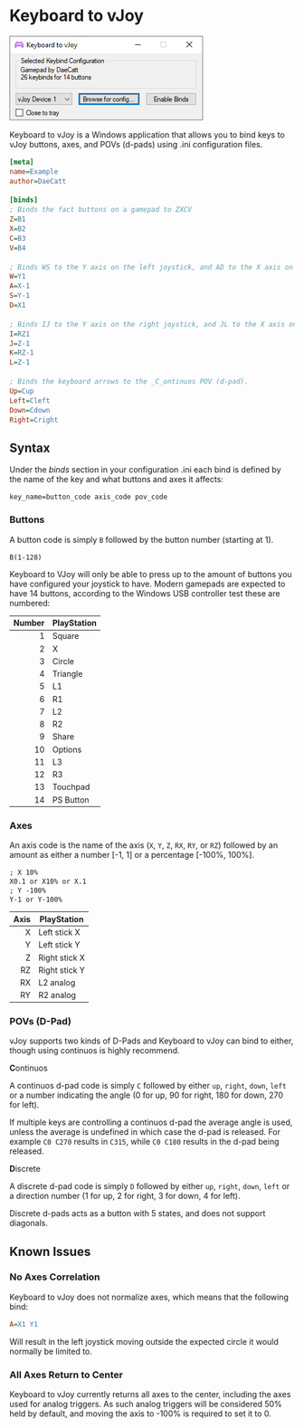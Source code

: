# Keyboard to vJoy

![Screenshot displaying Keyboard to vJoy interface](./screenshot.png?raw=true)

Keyboard to vJoy is a Windows application that allows you to bind keys to vJoy
buttons, axes, and POVs (d-pads) using .ini configuration files.

```ini
[meta]
name=Example
author=DaeCatt

[binds]
; Binds the fact buttons on a gamepad to ZXCV
Z=B1
X=B2
C=B3
V=B4

; Binds WS to the Y axis on the left joystick, and AD to the X axis on the left joystick.
W=Y1
A=X-1
S=Y-1
D=X1

; Binds IJ to the Y axis on the right joystick, and JL to the X axis on the right joystick.
I=RZ1
J=Z-1
K=RZ-1
L=Z-1

; Binds the keyboard arrows to the _C_ontinuos POV (d-pad).
Up=Cup
Left=Cleft
Down=Cdown
Right=Cright
```

## Syntax

Under the _binds_ section in your configuration .ini each bind is defined by the
name of the key and what buttons and axes it affects:

```
key_name=button_code axis_code pov_code
```

### Buttons

A button code is simply `B` followed by the button number (starting at 1).

```
B(1-128)
```

Keyboard to VJoy will only be able to press up to the amount of buttons you have
configured your joystick to have. Modern gamepads are expected to have 14 buttons,
according to the Windows USB controller test these are numbered:

| Number | PlayStation |
| -----: | ----------- |
|      1 | Square      |
|      2 | X           |
|      3 | Circle      |
|      4 | Triangle    |
|      5 | L1          |
|      6 | R1          |
|      7 | L2          |
|      8 | R2          |
|      9 | Share       |
|     10 | Options     |
|     11 | L3          |
|     12 | R3          |
|     13 | Touchpad    |
|     14 | PS Button   |

### Axes

An axis code is the name of the axis (`X`, `Y`, `Z`, `RX`, `RY`, or `RZ`)
followed by an amount as either a number [-1, 1] or a percentage [-100%, 100%].

```
; X 10%
X0.1 or X10% or X.1
; Y -100%
Y-1 or Y-100%
```

| Axis | PlayStation   |
| ---: | ------------- |
|    X | Left stick X  |
|    Y | Left stick Y  |
|    Z | Right stick X |
|   RZ | Right stick Y |
|   RX | L2 analog     |
|   RY | R2 analog     |

### POVs (D-Pad)

vJoy supports two kinds of D-Pads and Keyboard to vJoy can bind to either,
though using continuos is highly recommend.

**C**ontinuos

A continuos d-pad code is simply `C` followed by either `up`, `right`, `down`,
`left` or a number indicating the angle (0 for up, 90 for right, 180 for down,
270 for left).

If multiple keys are controlling a continuos d-pad the average angle is used,
unless the average is undefined in which case the d-pad is released. For example
`C0 C270` results in `C315`, while `C0 C180` results in the d-pad being
released.

**D**iscrete

A discrete d-pad code is simply `D` followed by either `up`, `right`, `down`,
`left` or a direction number (1 for up, 2 for right, 3 for down, 4 for left).

Discrete d-pads acts as a button with 5 states, and does not support diagonals.

## Known Issues

### No Axes Correlation

Keyboard to vJoy does not normalize axes, which means that the following bind:

```ini
A=X1 Y1
```

Will result in the left joystick moving outside the expected circle it would
normally be limited to.

### All Axes Return to Center

Keyboard to vJoy currently returns all axes to the center, including the axes
used for analog triggers. As such analog triggers will be considered 50% held
by default, and moving the axis to -100% is required to set it to 0.
